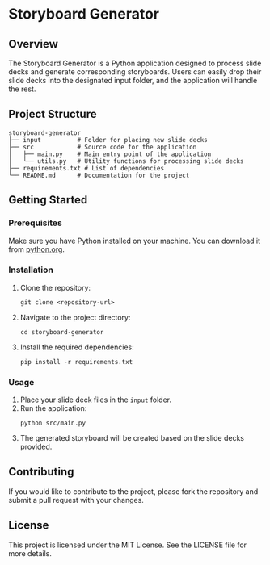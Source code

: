# Storyboard Generator

## Overview
The Storyboard Generator is a Python application designed to process slide decks and generate corresponding storyboards. Users can easily drop their slide decks into the designated input folder, and the application will handle the rest.

## Project Structure
```
storyboard-generator
├── input          # Folder for placing new slide decks
├── src            # Source code for the application
│   ├── main.py    # Main entry point of the application
│   └── utils.py   # Utility functions for processing slide decks
├── requirements.txt # List of dependencies
└── README.md      # Documentation for the project
```

## Getting Started

### Prerequisites
Make sure you have Python installed on your machine. You can download it from [python.org](https://www.python.org/downloads/).

### Installation
1. Clone the repository:
   ```
   git clone <repository-url>
   ```
2. Navigate to the project directory:
   ```
   cd storyboard-generator
   ```
3. Install the required dependencies:
   ```
   pip install -r requirements.txt
   ```

### Usage
1. Place your slide deck files in the `input` folder.
2. Run the application:
   ```
   python src/main.py
   ```
3. The generated storyboard will be created based on the slide decks provided.

## Contributing
If you would like to contribute to the project, please fork the repository and submit a pull request with your changes.

## License
This project is licensed under the MIT License. See the LICENSE file for more details.